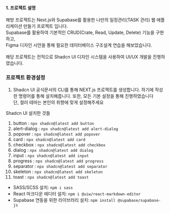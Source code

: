 #### 1. 프로젝트 설명

해방 프로젝트는 Next.js와 Supabase를 활용한 나만의 일정관리(TASK 관리) 웹 애플리케이션 만들기 프로젝트 입니다.<br/>
Supabase를 활용하여 기본적인 CRUD(Crate, Read, Update, Delete) 기능을 구현하고,<br/>
Figma 디자인 시안을 통해 필요한 데이터베이스 구조설계 연습을 해보았습니다.<br/>
<br/>
해당 프로젝트는 전적으로 Shadcn UI 디자인 시스템을 사용하여 UI/UX 개발을 진행하였습니다.<br/>

### 프로젝트 환경설정

1. Shadcn UI 공식문서의 CLI를 통해 NEXT.js 프로젝트를 생성합니다. 하기에 작성한 명령어를 통해 설치해줍니다. 또한, 모든 기본 설정을 통해 진행하였습니다
   <br/> 단, 컬러 테마는 본인의 취향에 맞게 설정해주세요

Shadcn UI 설치한 것들

1. button : `npx shadcn@latest add button`
2. alert-dialog : `npx shadcn@latest add alert-dialog`
3. popover : `npx shadcn@latest add popover`
4. card : `npx shadcn@latest add card`
5. checkbox : `npx shadcn@latest add checkbox`
6. dialog : `npx shadcn@latest add dialog`
7. input : `npx shadcn@latest add input`
8. progress : `npx shadcn@latest add progress`
9. separator : `npx shadcn@latest add separator`
10. skeleton : `npx shadcn@latest add skeleton`
11. toast : `npx shadcn@latest add toast`

- SASS/SCSS 설치: `npm i sass`
- React 마크다운 에디터 설치: `npm i @uiw/react-markdown-editor`
- Supabase 연동을 위한 라이브러리 설치: `npm install @supabase/supabase-js`
